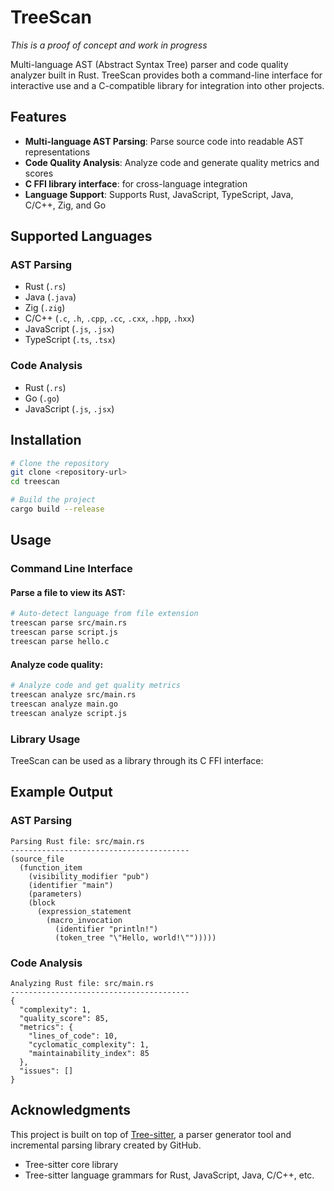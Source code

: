 # TreeScan

*This is a proof of concept and work in progress*

Multi-language AST (Abstract Syntax Tree) parser and code quality analyzer built in Rust. TreeScan provides both a command-line interface for interactive use and a C-compatible library for integration into other projects.

## Features

- **Multi-language AST Parsing**: Parse source code into readable AST representations
- **Code Quality Analysis**: Analyze code and generate quality metrics and scores
- **C FFI library interface**: for cross-language integration
- **Language Support**: Supports Rust, JavaScript, TypeScript, Java, C/C++, Zig, and Go

## Supported Languages

### AST Parsing
- Rust (`.rs`)
- Java (`.java`)
- Zig (`.zig`)
- C/C++ (`.c`, `.h`, `.cpp`, `.cc`, `.cxx`, `.hpp`, `.hxx`)
- JavaScript (`.js`, `.jsx`)
- TypeScript (`.ts`, `.tsx`)

### Code Analysis
- Rust (`.rs`)
- Go (`.go`)
- JavaScript (`.js`, `.jsx`)

## Installation

```bash
# Clone the repository
git clone <repository-url>
cd treescan

# Build the project
cargo build --release
```

## Usage

### Command Line Interface

#### Parse a file to view its AST:
```bash
# Auto-detect language from file extension
treescan parse src/main.rs
treescan parse script.js
treescan parse hello.c
```

#### Analyze code quality:
```bash
# Analyze code and get quality metrics
treescan analyze src/main.rs
treescan analyze main.go
treescan analyze script.js
```

### Library Usage

TreeScan can be used as a library through its C FFI interface:

## Example Output

### AST Parsing
```
Parsing Rust file: src/main.rs
----------------------------------------
(source_file
  (function_item
    (visibility_modifier "pub")
    (identifier "main")
    (parameters)
    (block
      (expression_statement
        (macro_invocation
          (identifier "println!")
          (token_tree "\"Hello, world!\"")))))
```

### Code Analysis
```
Analyzing Rust file: src/main.rs
----------------------------------------
{
  "complexity": 1,
  "quality_score": 85,
  "metrics": {
    "lines_of_code": 10,
    "cyclomatic_complexity": 1,
    "maintainability_index": 85
  },
  "issues": []
}
```

## Acknowledgments

This project is built on top of [Tree-sitter](https://tree-sitter.github.io/tree-sitter/),
a parser generator tool and incremental parsing library created by GitHub.

- Tree-sitter core library
- Tree-sitter language grammars for Rust, JavaScript, Java, C/C++, etc.
